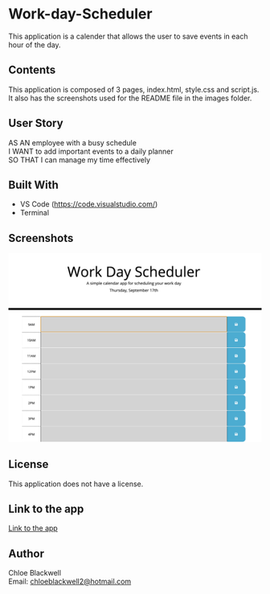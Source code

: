 # Work-day-Scheduler

This application is a calender that allows the user to save events in each hour of the day. 

## Contents 

This application is composed of 3 pages, index.html, style.css and script.js. It also has the screenshots used for the README file in the images folder. 

## User Story 

AS AN employee with a busy schedule<br>
I WANT to add important events to a daily planner<br>
SO THAT I can manage my time effectively

## Built With 

* VS Code (https://code.visualstudio.com/)
* Terminal

## Screenshots 

<img src="assets/images/Screenshot.png">

## License 

This application does not have a license. 

## Link to the app

<a href="https://chloeblackwell.github.io/Work-day-Scheduler/">Link to the app</a>

## Author 

Chloe Blackwell<br>
Email: chloeblackwell2@hotmail.com
